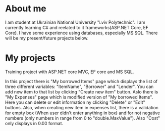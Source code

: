 # About me
I am student at Ukrainian National University "Lviv Polytechnic". I am currently learning C# and reelated to it frameworks(ASP.NET Core, EF Core). I have some experience using databases, especially MS SQL. There will be my present/future projects below.

# My projects
Training project with ASP.NET core MVC, EF core and MS SQL.
<link>

In this project there is "My borrowed Items" page which displays the list of three different variables: "ItemName", "Borrower" and "Lender". You can add new item to that list by clicking "Create new item" button. Aslo there is "My Expenses" page which is modified version of "My borrowed Items". Here you can delete or edit information ny clicking "Delete" or "Edit" buttons. Also, when creating new item in expenses list, there is a validation for empty box (When user didn't enter anything in box) and for not negative numbers (only numbers in range from 0 to "double.MaxValue"). Also "Cost" only displays in 0.00 format.
